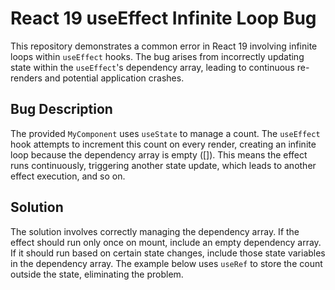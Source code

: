 # React 19 useEffect Infinite Loop Bug

This repository demonstrates a common error in React 19 involving infinite loops within `useEffect` hooks.  The bug arises from incorrectly updating state within the `useEffect`'s dependency array, leading to continuous re-renders and potential application crashes.

## Bug Description
The provided `MyComponent` uses `useState` to manage a count. The `useEffect` hook attempts to increment this count on every render, creating an infinite loop because the dependency array is empty ([]). This means the effect runs continuously, triggering another state update, which leads to another effect execution, and so on.

## Solution
The solution involves correctly managing the dependency array.  If the effect should run only once on mount, include an empty dependency array. If it should run based on certain state changes, include those state variables in the dependency array.   The example below uses `useRef` to store the count outside the state, eliminating the problem.
